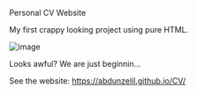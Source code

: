 Personal CV Website

My first crappy looking project using pure HTML.

![image](https://user-images.githubusercontent.com/93703261/173233808-f9b1f095-0ea3-4559-963e-e8a13d12e8f2.png)

Looks awful? We are just beginnin...

See the website: https://abdunzelil.github.io/CV/
